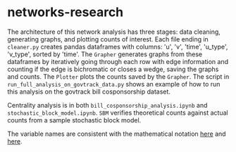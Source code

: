 # networks-research

The architecture of this network analysis has three stages: data cleaning, generating graphs, and plotting counts of interest. Each file ending in `cleaner.py` creates pandas dataframes with columns: 'u', 'v', 'time', 'u_type', 'v_type', sorted by 'time'. The `Grapher` generates graphs from these dataframes by iteratively going through each row with edge information and counting if the edge is bichromatic or closes a wedge, saving the graphs and counts. The  `Plotter` plots the counts saved by the `Grapher`. The script in `run_full_analysis_on_govtrack_data.py` shows an example of how to run this analysis on the govtrack bill cosponsorship dataset.

Centrality analysis is in both `bill_cosponsorship_analysis.ipynb` and `stochastic_block_model.ipynb`. `SBM` verifies theoretical counts against actual counts from a sample stochastic block model.

The variable names are consistent with the mathematical notation [here](https://www.overleaf.com/project/5ec801258534650001e98c8a) and [here](https://www.overleaf.com/project/5e7caff7fbc31000017c64ea).